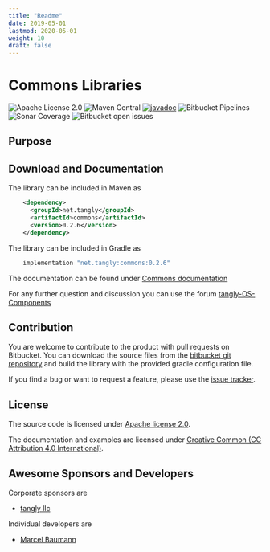 ```yaml
---
title: "Readme"
date: 2019-05-01
lastmod: 2020-05-01
weight: 10
draft: false
---
```


# Commons Libraries

![Apache License 2.0](https://img.shields.io/badge/license-Apache%202-blue.svg)
![Maven Central](https://img.shields.io/maven-central/v/net.tangly/commons.svg)
[![javadoc](https://javadoc.io/badge2/net.tangly/commons/javadoc.svg)](https://javadoc.io/doc/net.tangly/commons)
![Bitbucket Pipelines](https://img.shields.io/bitbucket/pipelines/tangly-team/tangly-os.svg)
![Sonar Coverage](https://img.shields.io/sonar/https/sonarcloud.io/tangly-os-at-tangly.net/coverage.svg)
![Bitbucket open issues](https://img.shields.io/bitbucket/issues-raw/tangly/tangly-os.svg)

## Purpose

## Download and Documentation

The library can be included in Maven as

```xml
    <dependency>
      <groupId>net.tangly</groupId>
      <artifactId>commons</artifactId>
      <version>0.2.6</version>
    </dependency>
```    

The library can be included in Gradle as

```groovy
    implementation "net.tangly:commons:0.2.6"
```
 
The documentation can be found under [Commons documentation](https://tangly-team.bitbucket.io/docs/commons/)

For any further question and discussion you can use the forum [tangly-OS-Components](https://groups.google.com/d/forum/tangly-os-components)

## Contribution

You are welcome to contribute to the product with pull requests on Bitbucket. You can download the source files from the 
[bitbucket git repository](https://bitbucket.org/tangly-team/tangly-os.git) and build  the library with the provided gradle configuration file.

If you find a bug or want to request a feature, please use the [issue tracker](https://bitbucket.org/tangly-team/tangly-os/issues).

## License

The source code is licensed under [Apache license 2.0](https://www.apache.org/licenses/LICENSE-2.0).

The documentation and examples are licensed under [Creative Common (CC Attribution 4.0 International)](https://creativecommons.org/licenses/by/4.0/).

## Awesome Sponsors and Developers

Corporate sponsors are

* [tangly llc](https://www.tangly.net)

Individual developers are

* [Marcel Baumann](https://linkedin.com/in/marcelbaumann)

